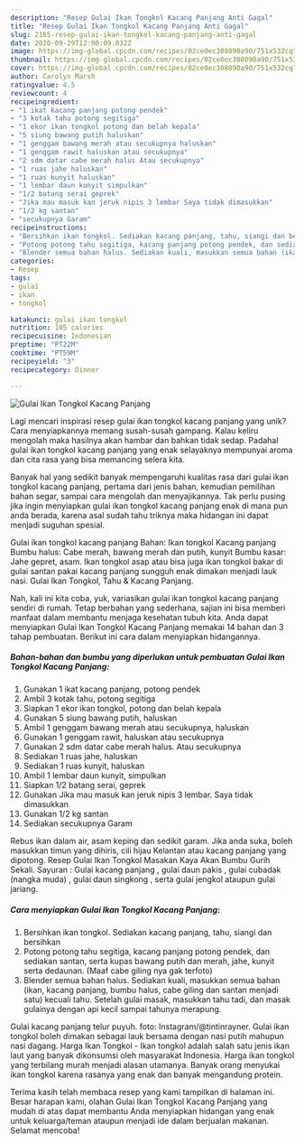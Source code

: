 ```yaml
---
description: "Resep Gulai Ikan Tongkol Kacang Panjang Anti Gagal"
title: "Resep Gulai Ikan Tongkol Kacang Panjang Anti Gagal"
slug: 2165-resep-gulai-ikan-tongkol-kacang-panjang-anti-gagal
date: 2020-09-29T12:00:09.832Z
image: https://img-global.cpcdn.com/recipes/02ce0ec308090a90/751x532cq70/gulai-ikan-tongkol-kacang-panjang-foto-resep-utama.jpg
thumbnail: https://img-global.cpcdn.com/recipes/02ce0ec308090a90/751x532cq70/gulai-ikan-tongkol-kacang-panjang-foto-resep-utama.jpg
cover: https://img-global.cpcdn.com/recipes/02ce0ec308090a90/751x532cq70/gulai-ikan-tongkol-kacang-panjang-foto-resep-utama.jpg
author: Carolyn Marsh
ratingvalue: 4.5
reviewcount: 4
recipeingredient:
- "1 ikat kacang panjang potong pendek"
- "3 kotak tahu potong segitiga"
- "1 ekor ikan tongkol potong dan belah kepala"
- "5 siung bawang putih haluskan"
- "1 genggam bawang merah atau secukupnya haluskan"
- "1 genggam rawit haluskan atau secukupnya"
- "2 sdm datar cabe merah halus Atau secukupnya"
- "1 ruas jahe haluskan"
- "1 ruas kunyit haluskan"
- "1 lembar daun kunyit simpulkan"
- "1/2 batang serai geprek"
- "Jika mau masuk kan jeruk nipis 3 lembar Saya tidak dimasukkan"
- "1/2 kg santan"
- "secukupnya Garam"
recipeinstructions:
- "Bersihkan ikan tongkol. Sediakan kacang panjang, tahu, siangi dan bersihkan"
- "Potong potong tahu segitiga, kacang panjang potong pendek, dan sediakan santan, serta kupas bawang putih dan merah, jahe, kunyit serta dedaunan. (Maaf cabe giling nya gak terfoto)"
- "Blender semua bahan halus. Sediakan kuali, masukkan semua bahan (ikan, kacang panjang, bumbu halus, cabe giling dan santan menjadi satu) kecuali tahu. Setelah gulai masak, masukkan tahu tadi, dan masak gulainya dengan api kecil sampai tahunya merapung."
categories:
- Resep
tags:
- gulai
- ikan
- tongkol

katakunci: gulai ikan tongkol 
nutrition: 105 calories
recipecuisine: Indonesian
preptime: "PT22M"
cooktime: "PT59M"
recipeyield: "3"
recipecategory: Dinner

---
```



![Gulai Ikan Tongkol Kacang Panjang](https://img-global.cpcdn.com/recipes/02ce0ec308090a90/751x532cq70/gulai-ikan-tongkol-kacang-panjang-foto-resep-utama.jpg)

Lagi mencari inspirasi resep gulai ikan tongkol kacang panjang yang unik? Cara menyiapkannya memang susah-susah gampang. Kalau keliru mengolah maka hasilnya akan hambar dan bahkan tidak sedap. Padahal gulai ikan tongkol kacang panjang yang enak selayaknya mempunyai aroma dan cita rasa yang bisa memancing selera kita.

Banyak hal yang sedikit banyak mempengaruhi kualitas rasa dari gulai ikan tongkol kacang panjang, pertama dari jenis bahan, kemudian pemilihan bahan segar, sampai cara mengolah dan menyajikannya. Tak perlu pusing jika ingin menyiapkan gulai ikan tongkol kacang panjang enak di mana pun anda berada, karena asal sudah tahu triknya maka hidangan ini dapat menjadi suguhan spesial.

Gulai ikan tongkol kacang panjang Bahan: Ikan tongkol Kacang panjang Bumbu halus: Cabe merah, bawang merah dan putih, kunyit Bumbu kasar: Jahe gepret, asam. Ikan tongkol asap atau bisa juga ikan tongkol bakar di gulai santan pakai kacang panjang sungguh enak dimakan menjadi lauk nasi. Gulai Ikan Tongkol, Tahu &amp; Kacang Panjang.


Nah, kali ini kita coba, yuk, variasikan gulai ikan tongkol kacang panjang sendiri di rumah. Tetap berbahan yang sederhana, sajian ini bisa memberi manfaat dalam membantu menjaga kesehatan tubuh kita. Anda dapat menyiapkan Gulai Ikan Tongkol Kacang Panjang memakai 14 bahan dan 3 tahap pembuatan. Berikut ini cara dalam menyiapkan hidangannya.

<!--inarticleads1-->

##### Bahan-bahan dan bumbu yang diperlukan untuk pembuatan Gulai Ikan Tongkol Kacang Panjang:

1. Gunakan 1 ikat kacang panjang, potong pendek
1. Ambil 3 kotak tahu, potong segitiga
1. Siapkan 1 ekor ikan tongkol, potong dan belah kepala
1. Gunakan 5 siung bawang putih, haluskan
1. Ambil 1 genggam bawang merah atau secukupnya, haluskan
1. Gunakan 1 genggam rawit, haluskan atau secukupnya
1. Gunakan 2 sdm datar cabe merah halus. Atau secukupnya
1. Sediakan 1 ruas jahe, haluskan
1. Sediakan 1 ruas kunyit, haluskan
1. Ambil 1 lembar daun kunyit, simpulkan
1. Siapkan 1/2 batang serai, geprek
1. Gunakan Jika mau masuk kan jeruk nipis 3 lembar. Saya tidak dimasukkan
1. Gunakan 1/2 kg santan
1. Sediakan secukupnya Garam


Rebus ikan dalam air, asam keping dan sedikit garam. Jika anda suka, boleh masukkan timun yang dihiris, cili hijau Kelantan atau kacang panjang yang dipotong. Resep Gulai Ikan Tongkol Masakan Kaya Akan Bumbu Gurih Sekali. Sayuran : Gulai kacang panjang , gulai daun pakis , gulai cubadak (nangka muda) , gulai daun singkong , serta gulai jengkol ataupun gulai jariang. 

<!--inarticleads2-->

##### Cara menyiapkan Gulai Ikan Tongkol Kacang Panjang:

1. Bersihkan ikan tongkol. Sediakan kacang panjang, tahu, siangi dan bersihkan
1. Potong potong tahu segitiga, kacang panjang potong pendek, dan sediakan santan, serta kupas bawang putih dan merah, jahe, kunyit serta dedaunan. (Maaf cabe giling nya gak terfoto)
1. Blender semua bahan halus. Sediakan kuali, masukkan semua bahan (ikan, kacang panjang, bumbu halus, cabe giling dan santan menjadi satu) kecuali tahu. Setelah gulai masak, masukkan tahu tadi, dan masak gulainya dengan api kecil sampai tahunya merapung.


Gulai kacang panjang telur puyuh. foto: Instagram/@tintinrayner. Gulai ikan tongkol boleh dimakan sebagai lauk bersama dengan nasi putih mahupun nasi dagang. Harga Ikan Tongkol - Ikan tongkol adalah salah satu jenis ikan laut yang banyak dikonsumsi oleh masyarakat Indonesia. Harga ikan tongkol yang terbilang murah menjadi alasan utamanya. Banyak orang menyukai ikan tongkol karena rasanya yang enak dan banyak mengandung protein. 

Terima kasih telah membaca resep yang kami tampilkan di halaman ini. Besar harapan kami, olahan Gulai Ikan Tongkol Kacang Panjang yang mudah di atas dapat membantu Anda menyiapkan hidangan yang enak untuk keluarga/teman ataupun menjadi ide dalam berjualan makanan. Selamat mencoba!
